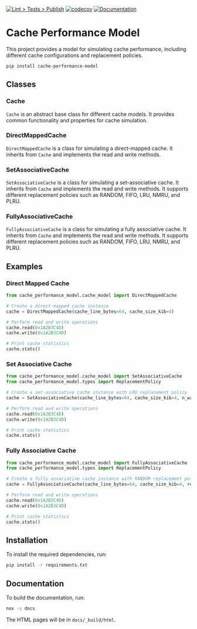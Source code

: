 [![Lint > Tests > Publish](https://github.com/aignacio/cache_performance_model/actions/workflows/run.yaml/badge.svg)](https://github.com/aignacio/cache_performance_model/actions/workflows/run.yaml) [![codecov](https://codecov.io/gh/aignacio/cache_performance_model/branch/master/graph/badge.svg?token=4THWKTDMYH)](https://codecov.io/gh/aignacio/cache_performance_model) [![Documentation](https://github.com/aignacio/cache_performance_model/actions/workflows/sphinx.yaml/badge.svg)](https://aignacio.com/cache_performance_model/)

# Cache Performance Model

This project provides a model for simulating cache performance, including different cache configurations and replacement policies.

```bash
pip install cache-performance-model
```

## Classes

### Cache

`Cache` is an abstract base class for different cache models. It provides common functionality and properties for cache simulation.

### DirectMappedCache

`DirectMappedCache` is a class for simulating a direct-mapped cache. It inherits from `Cache` and implements the read and write methods.

### SetAssociativeCache

`SetAssociativeCache` is a class for simulating a set-associative cache. It inherits from `Cache` and implements the read and write methods. It supports different replacement policies such as RANDOM, FIFO, LRU, NMRU, and PLRU.

### FullyAssociativeCache

`FullyAssociativeCache` is a class for simulating a fully associative cache. It inherits from `Cache` and implements the read and write methods. It supports different replacement policies such as RANDOM, FIFO, LRU, NMRU, and PLRU.

## Examples

### Direct Mapped Cache

```python
from cache_performance_model.cache_model import DirectMappedCache

# Create a direct-mapped cache instance
cache = DirectMappedCache(cache_line_bytes=64, cache_size_kib=4)

# Perform read and write operations
cache.read(0x1A2B3C4D)
cache.write(0x1A2B3C4D)

# Print cache statistics
cache.stats()
```

### Set Associative Cache

```python
from cache_performance_model.cache_model import SetAssociativeCache
from cache_performance_model.types import ReplacementPolicy

# Create a set-associative cache instance with LRU replacement policy
cache = SetAssociativeCache(cache_line_bytes=64, cache_size_kib=4, n_way=4, replacement_policy=ReplacementPolicy.LRU)

# Perform read and write operations
cache.read(0x1A2B3C4D)
cache.write(0x1A2B3C4D)

# Print cache statistics
cache.stats()
```

### Fully Associative Cache

```python
from cache_performance_model.cache_model import FullyAssociativeCache
from cache_performance_model.types import ReplacementPolicy

# Create a fully associative cache instance with RANDOM replacement policy
cache = FullyAssociativeCache(cache_line_bytes=64, cache_size_kib=4, replacement_policy=ReplacementPolicy.RANDOM)

# Perform read and write operations
cache.read(0x1A2B3C4D)
cache.write(0x1A2B3C4D)

# Print cache statistics
cache.stats()
```

## Installation

To install the required dependencies, run:

```bash
pip install -r requirements.txt
```

## Documentation

To build the documentation, run:

```bash
nox -s docs
```

The HTML pages will be in `docs/_build/html`.
